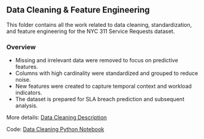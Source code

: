 ## Data Cleaning & Feature Engineering
This folder contains all the work related to data cleaning, standardization, and feature engineering for the NYC 311 Service Requests dataset.

### Overview
- Missing and irrelevant data were removed to focus on predictive features.
- Columns with high cardinality were standardized and grouped to reduce noise.
- New features were created to capture temporal context and workload indicators.
- The dataset is prepared for SLA breach prediction and subsequent analysis.

More details: [Data Cleaning Description](Data-Cleaning/Description.md)

Code: [Data Cleaning Python Notebook](Data-Cleaning/311_NYC_SR_Data_Cleaning.ipynb)
